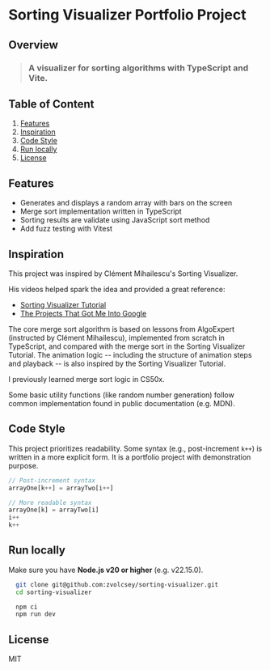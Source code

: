 # Sorting Visualizer Portfolio Project

## Overview

> ### A visualizer for sorting algorithms with TypeScript and Vite.

## Table of Content

1. [Features](#features)
2. [Inspiration](#inspiration)
3. [Code Style](#code-style)
4. [Run locally](#run-locally)
5. [License](#license)

## Features

- Generates and displays a random array with bars on the screen
- Merge sort implementation written in TypeScript
- Sorting results are validate using JavaScript sort method
- Add fuzz testing with Vitest

## Inspiration

This project was inspired by Clément Mihailescu's Sorting Visualizer.

His videos helped spark the idea and provided a great reference:

- [Sorting Visualizer Tutorial](https://www.youtube.com/watch?v=pFXYym4Wbkc)
- [The Projects That Got Me Into Google](https://www.youtube.com/watch?v=n4t_-NjY_Sg)

The core merge sort algorithm is based on lessons from AlgoExpert
(instructed by Clément Mihailescu), implemented from scratch in TypeScript, and compared with the merge sort in the Sorting Visualizer Tutorial. The animation logic -- including the structure of animation steps and playback -- is also inspired by the Sorting Visualizer Tutorial.

I previously learned merge sort logic in CS50x.

Some basic utility functions (like random number generation) follow common implementation found in public documentation (e.g. MDN).

## Code Style

This project prioritizes readability. Some syntax (e.g., post-increment `k++`) is written in a more explicit form. It is a portfolio project with demonstration purpose.

```js
// Post-increment syntax
arrayOne[k++] = arrayTwo[i++]

// More readable syntax
arrayOne[k] = arrayTwo[i]
i++
k++
```

## Run locally

Make sure you have **Node.js v20 or higher** (e.g. v22.15.0).

```bash
  git clone git@github.com:zvolcsey/sorting-visualizer.git
  cd sorting-visualizer

  npm ci
  npm run dev
```

## License

MIT
